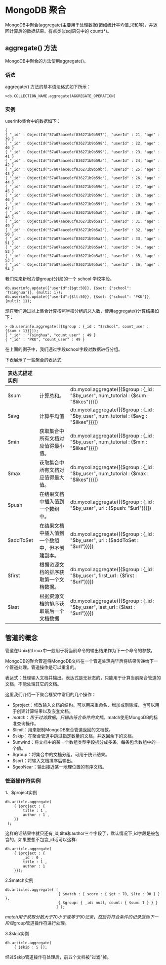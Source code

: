 # **MongoDB 聚合**

MongoDB中聚合\(aggregate\)主要用于处理数据\(诸如统计平均值,求和等\)，并返回计算后的数据结果。有点类似sql语句中的 count\(\*\)。

## **aggregate\(\) 方法**

MongoDB中聚合的方法使用aggregate\(\)。

### **语法**

aggregate\(\) 方法的基本语法格式如下所示：

```
>db.COLLECTION_NAME.aggregate(AGGREGATE_OPERATION)

```

### **实例**

userinfo集合中的数据如下：

```
{
{ "_id" : ObjectId("57a07aace6cf836271b9b597"), "userId" : 21, "age" : 39 }
{ "_id" : ObjectId("57a07aace6cf836271b9b598"), "userId" : 22, "age" : 40 }
{ "_id" : ObjectId("57a07aace6cf836271b9b599"), "userId" : 23, "age" : 41 }
{ "_id" : ObjectId("57a07aace6cf836271b9b59a"), "userId" : 24, "age" : 42 }
{ "_id" : ObjectId("57a07aace6cf836271b9b59b"), "userId" : 25, "age" : 43 }
{ "_id" : ObjectId("57a07aace6cf836271b9b59c"), "userId" : 26, "age" : 44 }
{ "_id" : ObjectId("57a07aace6cf836271b9b59d"), "userId" : 27, "age" : 45 }
{ "_id" : ObjectId("57a07aace6cf836271b9b59e"), "userId" : 28, "age" : 46 }
{ "_id" : ObjectId("57a07aace6cf836271b9b59f"), "userId" : 29, "age" : 47 }
{ "_id" : ObjectId("57a07aace6cf836271b9b5a0"), "userId" : 30, "age" : 48 }
{ "_id" : ObjectId("57a07aace6cf836271b9b5a1"), "userId" : 31, "age" : 49 }
{ "_id" : ObjectId("57a07aace6cf836271b9b5a2"), "userId" : 32, "age" : 50 }
{ "_id" : ObjectId("57a07aace6cf836271b9b5a3"), "userId" : 33, "age" : 51 }
{ "_id" : ObjectId("57a07aace6cf836271b9b5a4"), "userId" : 34, "age" : 52 }
{ "_id" : ObjectId("57a07aace6cf836271b9b5a5"), "userId" : 35, "age" : 53 }
{ "_id" : ObjectId("57a07aace6cf836271b9b5a6"), "userId" : 36, "age" : 54 }

```

我们先来新增方便group\(分组\)的一个 school 学校字段。

```
db.userinfo.update({"userId":{$gt:50}}, {$set: {"school": 'Tsinghua'}}, {multi: 1});
db.userinfo.update({"userId":{$lt:50}}, {$set: {"school": 'PKU'}}, {multi: 1});
```

现在我们通过以上集合计算按照学校分组的总人数，使用aggregate\(\)计算结果如下：

```
> db.userinfo.aggregate([{$group : {_id : "$school", count_user : {$sum : 1}}}]);
{ "_id" : "Tsinghua", "count_user" : 49 }
{ "_id" : "PKU", "count_user" : 49 }

```

在上面的例子中，我们通过字段school字段对数据进行分组。

下表展示了一些聚合的表达式:

| **表达式描述实例** |  |  |
| :--- | :--- | :--- |
| $sum | 计算总和。 | db.mycol.aggregate\(\[{$group : {\_id : "$by\_user", num\_tutorial : {$sum : "$likes"}}}\]\) |
| $avg | 计算平均值 | db.mycol.aggregate\(\[{$group : {\_id : "$by\_user", num\_tutorial : {$avg : "$likes"}}}\]\) |
| $min | 获取集合中所有文档对应值得最小值。 | db.mycol.aggregate\(\[{$group : {\_id : "$by\_user", num\_tutorial : {$min : "$likes"}}}\]\) |
| $max | 获取集合中所有文档对应值得最大值。 | db.mycol.aggregate\(\[{$group : {\_id : "$by\_user", num\_tutorial : {$max : "$likes"}}}\]\) |
| $push | 在结果文档中插入值到一个数组中。 | db.mycol.aggregate\(\[{$group : {\_id : "$by\_user", url : {$push: "$url"}}}\]\) |
| $addToSet | 在结果文档中插入值到一个数组中，但不创建副本。 | db.mycol.aggregate\(\[{$group : {\_id : "$by\_user", url : {$addToSet : "$url"}}}\]\) |
| $first | 根据资源文档的排序获取第一个文档数据。 | db.mycol.aggregate\(\[{$group : {\_id : "$by\_user", first\_url : {$first : "$url"}}}\]\) |
| $last | 根据资源文档的排序获取最后一个文档数据 | db.mycol.aggregate\(\[{$group : {\_id : "$by\_user", last\_url : {$last : "$url"}}}\]\) |

## **管道的概念**

管道在Unix和Linux中一般用于将当前命令的输出结果作为下一个命令的参数。

MongoDB的聚合管道将MongoDB文档在一个管道处理完毕后将结果传递给下一个管道处理。管道操作是可以重复的。

表达式：处理输入文档并输出。表达式是无状态的，只能用于计算当前聚合管道的文档，不能处理其它的文档。

这里我们介绍一下聚合框架中常用的几个操作：

* $project：修改输入文档的结构。可以用来重命名、增加或删除域，也可以用于创建计算结果以及嵌套文档。
* $match：用于过滤数据，只输出符合条件的文档。$match使用MongoDB的标准查询操作。
* $limit：用来限制MongoDB聚合管道返回的文档数。
* $skip：在聚合管道中跳过指定数量的文档，并返回余下的文档。
* $unwind：将文档中的某一个数组类型字段拆分成多条，每条包含数组中的一个值。
* $group：将集合中的文档分组，可用于统计结果。
* $sort：将输入文档排序后输出。
* $geoNear：输出接近某一地理位置的有序文档。

### **管道操作符实例**

1、$project实例

```
db.article.aggregate(
    { $project : {
        title : 1 ,
        author : 1 ,
    }}
 );

```

这样的话结果中就只还有\_id,tilte和author三个字段了，默认情况下\_id字段是被包含的，如果要想不包含\_id话可以这样:

```
db.article.aggregate(
    { $project : {
        _id : 0 ,
        title : 1 ,
        author : 1
    }});

```

2.$match实例

```
db.articles.aggregate( [
                        { $match : { score : { $gt : 70, $lte : 90 } } },
                        { $group: { _id: null, count: { $sum: 1 } } }
                       ] );

```

$match用于获取分数大于70小于或等于90记录，然后将符合条件的记录送到下一阶段$group管道操作符进行处理。

3.$skip实例

```
db.article.aggregate(
    { $skip : 5 });

```

经过$skip管道操作符处理后，前五个文档被"过滤"掉。

